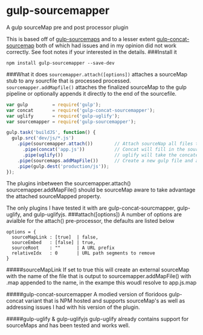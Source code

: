 gulp-sourcemapper
=================
A gulp sourceMap pre and post processor plugin

This is based off of [gulp-sourcemaps] and to a lesser extent [gulp-concat-sourcemap] both of which had issues and in my opinion did not work correctly. See foot notes if your interested in the details. 
###Install it 
```
npm install gulp-sourcemapper --save-dev
```
###What it does
```sourcemapper.attach([options])``` attaches a sourceMap stub to any sourcfile that is processed processed. 
```sourcemapper.addMapfile()``` attaches the finalized sourceMap to the gulp pipeline or optionally appends it directly to the end of the sourcefile. 
```javascript
var gulp         = require('gulp');
var concat       = require('gulp-concat-sourcemapper');
var uglify       = require('gulp-uglify');
var sourcemapper = require('gulp-sourcemapper');

gulp.task('buildJS', function() {
  gulp.src('dev/js/*.js')
    .pipe(sourcemapper.attach())        // Attach sourceNap all files that pass throughm
      .pipe(concat('app.js'))           // Concat will fill in the sourceMap contents for each source file 
      .pipe(uglify())                   // uglify will take the concatenated file and update the sourceMap 
    .pipe(sourcemaps.addMapFile())      // Create a new gulp file and add it into the pipeline 
    .pipe(gulp.dest('production/js'));
});
```
The plugins inbetween the sourcemapper.attach() sourcemapper.addMapFile() should be sourceMap aware to take advantage the attached sourceMapped property. 

The only plugins I have tested it with are gulp-concat-sourcmapper, gulp-uglify, and gulp-uglifyjs. 
###attach([options]) 
A number of options are avialble for the attach() pre-processor, the defaults are listed below
```
options = {
  sourceMapLink : [true]  | false,
  sourceEmbed   : [false] | true,
  sourceRoot    : ""      | A URL prefix
  relativeIdx   : 0       | URL path segments to remove 
}
```
#####sourceMapLink
If set to true this will create an external sourceMap with the name of the file that is output to sourcemapper.addMapFile() with .map appended to the name, in the exampe this woudl resolve to app.js.map 

#####gulp-concat-sourcemapper 
A modied version of floridoos gulp-concat variant that is NPM hosted and supports sourceMap's as well as addressing issues I had with his version of the plugin.

#####gulp-uglify & gulp-uglifyjs
gulp-uglify already contains support for sourceMaps and has been tested and works well. 

[gulp-sourcemaps]:https://github.com/floridoo/gulp-sourcemaps
[gulp-concat-sourcemap]:https://www.npmjs.org/package/gulp-concat-sourcemap
